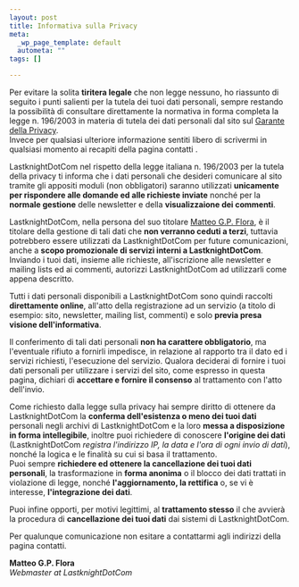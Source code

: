 ```yaml
--- 
layout: post
title: Informativa sulla Privacy
meta: 
  _wp_page_template: default
  autometa: ""
tags: []

---
```

Per evitare la solita **tiritera legale** che non legge nessuno, ho riassunto di seguito i punti salienti per la tutela dei tuoi dati personali, sempre restando la possibilità di consultare direttamente la normativa in forma completa la legge n. 196/2003 in materia di tutela dei dati personali dal sito sul [Garante della Privacy](http://www.garanteprivacy.it).  
Invece per qualsiasi ulteriore informazione sentiti libero di scrivermi in qualsiasi momento ai recapiti della pagina contatti .

LastknightDotCom nel rispetto della legge italiana n. 196/2003 per la tutela della privacy ti informa che i dati personali che desideri comunicare al sito tramite gli appositi moduli (non obbligatori) saranno utilizzati **unicamente per rispondere alle domande ed alle richieste inviate** nonché per la **normale gestione** delle newsletter e della **visualizzaione dei commenti**.

LastknightDotCom, nella persona del suo titolare [Matteo G.P. Flora](/cv/), è il titolare della gestione di tali dati che **non verranno ceduti a terzi**, tuttavia potrebbero essere utilizzati da LastknightDotCom per future comunicazioni, anche a **scopo promozionale di servizi interni a LastknightDotCom**.
Inviando i tuoi dati, insieme alle richieste, all'iscrizione alle newsletter e mailing lists ed ai commenti, autorizzi LastknightDotCom ad utilizzarli come appena descritto.

Tutti i dati personali disponibili a LastknightDotCom sono quindi raccolti **direttamente online**, all'atto della registrazione ad un servizio (a titolo di esempio: sito, newsletter, mailing list, commenti) e solo **previa presa visione dell'informativa**.

Il conferimento di tali dati personali **non ha carattere obbligatorio**, ma l'eventuale rifiuto a fornirli impedisce, in relazione al rapporto tra il dato ed i servizi richiesti, l'esecuzione del servizio. Qualora deciderai di fornire i tuoi dati personali per utilizzare i servizi del sito, come espresso in questa pagina, dichiari di **accettare e fornire il consenso** al trattamento con l'atto dell'invio.

Come richiesto dalla legge sulla privacy hai sempre diritto di ottenere da LastknightDotCom la **conferma dell'esistenza o meno dei tuoi dati** personali negli archivi di LastknightDotCom e la loro **messa a disposizione in forma intellegibile**, inoltre puoi richiedere di conoscere **l'origine dei dati** (LastknightDotCom *registra l'indirizzo IP, la data e l'ora di ogni invio di dati*), nonché la logica e le finalità su cui si basa il trattamento.  
Puoi sempre **richiedere ed ottenere la cancellazione dei tuoi dati personali**, la trasformazione in **forma anonima** o il blocco dei dati trattati in violazione di legge, nonché **l'aggiornamento, la rettifica** o, se vi è interesse, **l'integrazione dei dati**.  

Puoi infine opporti, per motivi legittimi, al **trattamento stesso** il che avvierà la procedura di **cancellazione dei tuoi dati** dai sistemi di LastknightDotCom.  

Per qualunque comunicazione non esitare a contattarmi agli indirizzi della pagina contatti.  

 
**Matteo G.P. Flora**  
*Webmaster at LastknightDotCom*   
